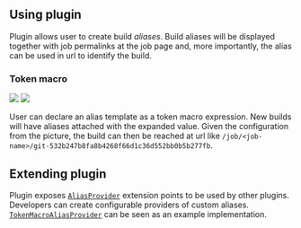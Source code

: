 ## Using plugin

Plugin allows user to create build *aliases*. Build aliases will be
displayed together with job permalinks at the job page and, more
importantly, the alias can be used in url to identify the build.

### Token macro

![](docs/images/git-revision.png)
![](docs/images/token-macro-alias.png)

User can declare an alias template as a token macro expression. New
builds will have aliases attached with the expanded value. Given the
configuration from the picture, the build can then be reached at url
like `/job/<job-name>/git-532b247b8fa8b4268f66d1c36d552bb0b5b277fb`.

## Extending plugin

Plugin exposes
[`AliasProvider`](https://github.com/jenkinsci/build-alias-setter-plugin/blob/master/src/main/java/org/jenkinsci/plugins/buildaliassetter/AliasProvider.java)
extension points to be used by other plugins. Developers can create
configurable providers of custom aliases.
[`TokenMacroAliasProvider`](https://github.com/jenkinsci/build-alias-setter-plugin/blob/master/src/main/java/org/jenkinsci/plugins/buildaliassetter/TokenMacroAliasProvider.java)
can be seen as an example implementation.
